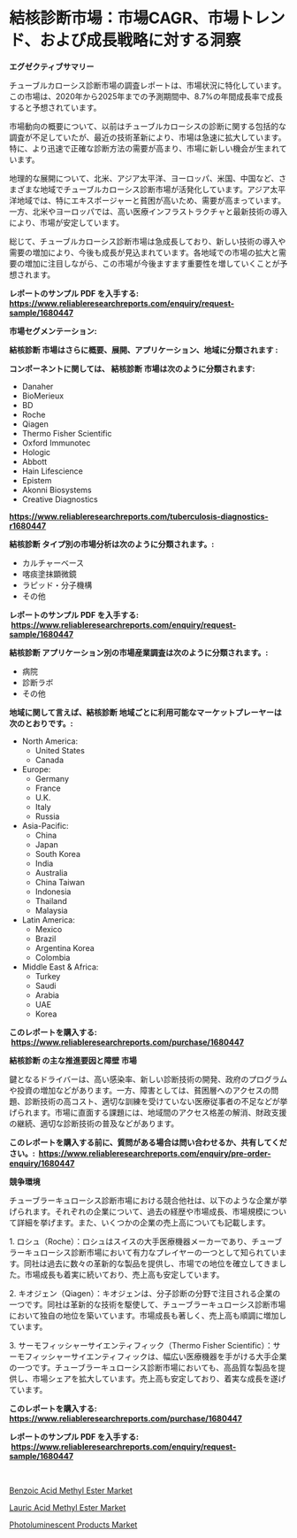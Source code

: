 <p><h1>結核診断市場：市場CAGR、市場トレンド、および成長戦略に対する洞察</h1></p><p><strong>エグゼクティブサマリー</strong></p>
<p><p>チューブルカローシス診断市場の調査レポートは、市場状況に特化しています。この市場は、2020年から2025年までの予測期間中、8.7%の年間成長率で成長すると予想されています。</p><p>市場動向の概要について、以前はチューブルカローシスの診断に関する包括的な調査が不足していたが、最近の技術革新により、市場は急速に拡大しています。特に、より迅速で正確な診断方法の需要が高まり、市場に新しい機会が生まれています。</p><p>地理的な展開について、北米、アジア太平洋、ヨーロッパ、米国、中国など、さまざまな地域でチューブルカローシス診断市場が活発化しています。アジア太平洋地域では、特にエキスポージャーと貧困が高いため、需要が高まっています。一方、北米やヨーロッパでは、高い医療インフラストラクチャと最新技術の導入により、市場が安定しています。</p><p>総じて、チューブルカローシス診断市場は急成長しており、新しい技術の導入や需要の増加により、今後も成長が見込まれています。各地域での市場の拡大と需要の増加に注目しながら、この市場が今後ますます重要性を増していくことが予想されます。</p></p>
<p><strong>レポートのサンプル PDF を入手する: <a href="https://www.reliableresearchreports.com/enquiry/request-sample/1680447">https://www.reliableresearchreports.com/enquiry/request-sample/1680447</a></strong></p>
<p><strong>市場セグメンテーション:</strong></p>
<p><strong> 結核診断 市場はさらに概要、展開、アプリケーション、地域に分類されます :</strong></p>
<p><strong>コンポーネントに関しては、 結核診断 市場は次のように分類されます: &nbsp;</strong></p>
<p><ul><li>Danaher</li><li>BioMerieux</li><li>BD</li><li>Roche</li><li>Qiagen</li><li>Thermo Fisher Scientific</li><li>Oxford Immunotec</li><li>Hologic</li><li>Abbott</li><li>Hain Lifescience</li><li>Epistem</li><li>Akonni Biosystems</li><li>Creative Diagnostics</li></ul></p>
<p><strong><a href="https://www.reliableresearchreports.com/tuberculosis-diagnostics-r1680447">https://www.reliableresearchreports.com/tuberculosis-diagnostics-r1680447</a></strong></p>
<p><strong> 結核診断 タイプ別の市場分析は次のように分類されます。:</strong></p>
<p><ul><li>カルチャーベース</li><li>喀痰塗抹顕微鏡</li><li>ラピッド・分子機構</li><li>その他</li></ul></p>
<p><strong>レポートのサンプル PDF を入手する: &nbsp;<a href="https://www.reliableresearchreports.com/enquiry/request-sample/1680447">https://www.reliableresearchreports.com/enquiry/request-sample/1680447</a></strong></p>
<p><strong> 結核診断 アプリケーション別の市場産業調査は次のように分類されます。:</strong></p>
<p><ul><li>病院</li><li>診断ラボ</li><li>その他</li></ul></p>
<p><strong>地域に関して言えば、結核診断 地域ごとに利用可能なマーケットプレーヤーは次のとおりです。:</strong></p>
<p><ul>
    <li>
        North America:
        <ul>
            <li>United States</li>
            <li>Canada</li>
        </ul>
    </li>
    <li>
        Europe:
        <ul>
            <li>Germany</li>
            <li>France</li>
            <li>U.K.</li>
            <li>Italy</li>
            <li>Russia</li>
        </ul>
    </li>
    <li>
        Asia-Pacific:
        <ul>
            <li>China</li>
            <li>Japan</li>
            <li>South Korea</li>
            <li>India</li>
            <li>Australia</li>
            <li>China Taiwan</li>
            <li>Indonesia</li>
            <li>Thailand</li>
            <li>Malaysia</li>
        </ul>
    </li>
    <li>
        Latin America:
        <ul>
            <li>Mexico</li>
            <li>Brazil</li>
            <li>Argentina Korea</li>
            <li>Colombia</li>
        </ul>
    </li>
    <li>
        Middle East & Africa:
        <ul>
            <li>Turkey</li>
            <li>Saudi</li>
            <li>Arabia</li>
            <li>UAE</li>
            <li>Korea</li>
        </ul>
    </li>
    </ul></p>
<p><strong>このレポートを購入する: &nbsp;<a href="https://www.reliableresearchreports.com/purchase/1680447">https://www.reliableresearchreports.com/purchase/1680447</a></strong></p>
<p><strong>結核診断 の主な推進要因と障壁 市場</strong></p>
<p><p>鍵となるドライバーは、高い感染率、新しい診断技術の開発、政府のプログラムや投資の増加などがあります。一方、障害としては、貧困層へのアクセスの問題、診断技術の高コスト、適切な訓練を受けていない医療従事者の不足などが挙げられます。市場に直面する課題には、地域間のアクセス格差の解消、財政支援の継続、適切な診断技術の普及などがあります。</p></p>
<p><strong>このレポートを購入する前に、質問がある場合は問い合わせるか、共有してください。:&nbsp; <a href="https://www.reliableresearchreports.com/enquiry/pre-order-enquiry/1680447">https://www.reliableresearchreports.com/enquiry/pre-order-enquiry/1680447</a></strong></p>
<p><strong>競争環境</strong></p>
<p><p>チューブラーキュローシス診断市場における競合他社は、以下のような企業が挙げられます。それぞれの企業について、過去の経歴や市場成長、市場規模について詳細を挙げます。また、いくつかの企業の売上高についても記載します。</p><p>1. ロシュ（Roche）：ロシュはスイスの大手医療機器メーカーであり、チューブラーキュローシス診断市場において有力なプレイヤーの一つとして知られています。同社は過去に数々の革新的な製品を提供し、市場での地位を確立してきました。市場成長も着実に続いており、売上高も安定しています。</p><p>2. キオジェン（Qiagen）：キオジェンは、分子診断の分野で注目される企業の一つです。同社は革新的な技術を駆使して、チューブラーキュローシス診断市場において独自の地位を築いています。市場成長も著しく、売上高も順調に増加しています。</p><p>3. サーモフィッシャーサイエンティフィック（Thermo Fisher Scientific）：サーモフィッシャーサイエンティフィックは、幅広い医療機器を手がける大手企業の一つです。チューブラーキュローシス診断市場においても、高品質な製品を提供し、市場シェアを拡大しています。売上高も安定しており、着実な成長を遂げています。</p></p>
<p><strong>このレポートを購入する: &nbsp; <a href="https://www.reliableresearchreports.com/purchase/1680447">https://www.reliableresearchreports.com/purchase/1680447</a></strong></p>
<p><strong>レポートのサンプル PDF を入手する: &nbsp;<a href="https://www.reliableresearchreports.com/enquiry/request-sample/1680447">https://www.reliableresearchreports.com/enquiry/request-sample/1680447</a></strong><strong></strong></p>
<p>&nbsp;</p>
<p><p><a href="https://www.linkedin.com/pulse/benzoic-acid-methyl-ester-market-size-focuses-dynamics-in-depth-btsse?trackingId=6gkRQ5ZRw2EZKZRc2ghPZQ%3D%3D">Benzoic Acid Methyl Ester Market</a></p><p><a href="https://www.linkedin.com/pulse/lauric-acid-methyl-ester-market-size-2024-2031-global-industrial-v92me?trackingId=VdYIWZUZmOyMvQAB5uMZCQ%3D%3D">Lauric Acid Methyl Ester Market</a></p><p><a href="https://www.linkedin.com/pulse/photoluminescent-products-market-goal-estimating-size-future-kxa4e?trackingId=2bRnKsjkJHsV9ERxp95ryQ%3D%3D">Photoluminescent Products Market</a></p></p>